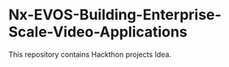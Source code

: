 # Nx-EVOS-Building-Enterprise-Scale-Video-Applications
This repository contains Hackthon projects Idea.
